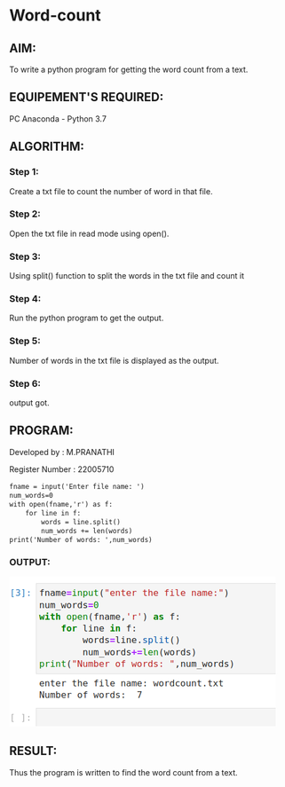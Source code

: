 # Word-count
## AIM:
To write a python program for getting the word count from a text.
## EQUIPEMENT'S REQUIRED: 
PC
Anaconda - Python 3.7
## ALGORITHM: 

### Step 1:
Create a txt file to count the number of word in that file.
### Step 2: 
 Open the txt file in read mode using open().
### Step 3: 
Using split() function to split the words in the txt file and count it
### Step 4:  
Run the python program to get the output.
### Step 5: 
Number of words in the txt file is displayed as the output.
### Step 6: 
output got.
## PROGRAM:
Developed by : M.PRANATHI

Register Number : 22005710
```
fname = input('Enter file name: ')
num_words=0
with open(fname,'r') as f:
    for line in f:
        words = line.split()
        num_words += len(words)
print('Number of words: ',num_words)
```
### OUTPUT:
!['OUTPUT'](/WORDCOUNT.png)

## RESULT:
Thus the program is written to find the word count from a text.
